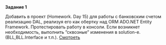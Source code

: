 <p><b>Задание 1</b></p>
<p>
Добавить в проект (Homework. Day 15) для работы с банковским счетом реализацию DAL, реализуя его как обертку над ORM ADO.NET Entity Framework. 
Протестировать работу в консоли. Если возникнет необходимость, выполнить ”сквозные” изменения в solution-e. (BLL,BLL.Interface и т.п.).
<a href="https://github.com/buiko20/NET.W.2017.Buiko/tree/master/NET.W.2017.Buiko.08/NET.W.2017.Buiko.08.02.Architecture">Смотреть</a>
</p>